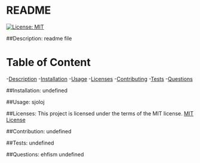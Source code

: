 
  # README

  [![License: MIT](https://img.shields.io/badge/License-MIT-yellow.svg)](https://opensource.org/licenses/MIT)

##Description:
  readme file

  # Table of Content
-[Description](#Description)
-[Installation](#Installation)
-[Usage](#Usage)
-[Licenses](#Licenses)
-[Contributing](#Contribution)
-[Tests](#Tests)
-[Questions](#Questions)

##Installation:
  undefined

##Usage:
  sjoloj

##Licenses:
  This project is licensed under the terms of the MIT license.
  [MIT License](https://opensource.org/licenses/MIT)

##Contribution:
  undefined

##Tests:
  undefined

##Questions:
  ehfism
  undefined

